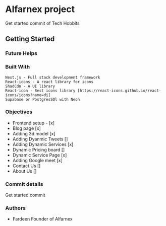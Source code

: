 # Alfarnex project
Get started commit of Tech Hobbits

## Getting Started

### Future Helps 

### Built With
    Next.js - Full stack development framework 
    React-icons - A react library for icons
    ShadCdn - A UI library
    React-icon - Best icons library [https://react-icons.github.io/react-icons/icons?name=di]
    Supabase or PostgresSQl with Neon

### Objectives 

- Frontend setup - [x]
- Blog page [x] 
- Adding 3d model [x]
- Adding Dyanmic Tweets []
- Adding Dynamic Services [x]
- Dynamic Pricing board []
- Dynamic Service Page [x]
- Adding Google meet [x]
- Contact Us []
- About Us []

### Commit details

Get started commit

### Authors
- Fardeen Founder of Alfarnex
